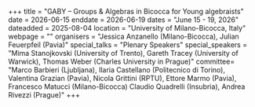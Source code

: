 +++
title = "GABY – Groups & Algebras in Bicocca for Young algebraists"
date = 2026-06-15
enddate = 2026-06-19
dates = "June 15 - 19, 2026"
dateadded = 2025-08-04
location = "University of Milano-Bicocca, Italy"
webpage = ""
organisers = "Jessica Anzanello (Milano-Bicocca), Julian Feuerpfeil (Pavia)"
special_talks = "Plenary Speakers"
special_speakers = "Mima Stanojkovski (University of Trento), Gareth Tracey (University of Warwick), Thomas Weber (Charles University in Prague)"
committee= "Marco Barbieri (Ljubljana), Ilaria Castellano (Politecnico di Torino), Valentina Grazian (Pavia), Nicola Grittini (RPTU), Ettore Marmo (Pavia), Francesco Matucci (Milano-Bicocca) Claudio Quadrelli (Insubria), Andrea Rivezzi (Prague)"
+++
